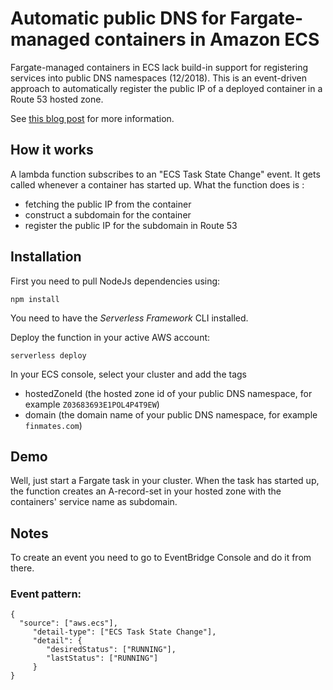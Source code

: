 # Automatic public DNS for Fargate-managed containers in Amazon ECS

Fargate-managed containers in ECS lack build-in support for registering services into public DNS namespaces (12/2018). This is an event-driven approach to automatically register the public IP of a deployed container in a Route 53 hosted zone.

See [this blog post](https://medium.com/@andreas.pasch/automatic-public-dns-for-fargate-managed-containers-in-amazon-ecs-f0ca0a0334b5) for more information.

## How it works

A lambda function subscribes to an "ECS Task State Change" event. 
It gets called whenever a container has started up. What the function does is :

* fetching the public IP from the container
* construct a subdomain for the container
* register the public IP for the subdomain in Route 53

## Installation

First you need to pull NodeJs dependencies using:

`npm install`

You need to have the *Serverless Framework* CLI installed. 

Deploy the function in your active AWS account:

```
serverless deploy
```


In your ECS console, select your cluster and add the tags

* hostedZoneId (the hosted zone id of your public DNS namespace, for example `Z03683693E1POL4P4T9EW`)
* domain (the domain name of your public DNS namespace, for example `finmates.com`)

## Demo

Well, just start a Fargate task in your cluster. When the task has started up, the function creates an A-record-set in your hosted zone with the containers' service name as subdomain.

## Notes
To create an event you need to go to EventBridge Console and do it from there.

### Event pattern:

    {
      "source": ["aws.ecs"],
         "detail-type": ["ECS Task State Change"],
         "detail": {
            "desiredStatus": ["RUNNING"],
            "lastStatus": ["RUNNING"]
         }
    }

